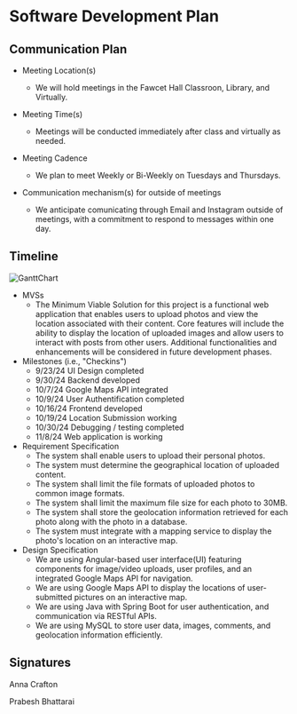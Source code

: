 # Software Development Plan

## Communication Plan
* Meeting Location(s)
  * We will hold meetings in the Fawcet Hall Classroon, Library, and Virtually.
  
* Meeting Time(s)
  * Meetings will be conducted immediately after class and virtually as needed. 
  
* Meeting Cadence
  * We plan to meet Weekly or Bi-Weekly on Tuesdays and Thursdays.
  
* Communication mechanism(s) for outside of meetings
  * We anticipate comunicating through Email and Instagram outside of meetings, with a commitment to respond to messages within one day. 

## Timeline
![GanttChart](https://github.com/user-attachments/assets/624b983f-2ffb-49c7-9af7-cd3e0406d96f) 
  * MVSs
      - The Minimum Viable Solution for this project is a functional web application that enables users to upload photos and view the location associated with their content. Core features will include the ability to display the location of uploaded images and allow users to interact with posts from other users. Additional functionalities and enhancements will be considered in future development phases.
  * Milestones (i.e., "Checkins")
       -  9/23/24 UI Design completed
       -  9/30/24 Backend developed
       -  10/7/24 Google Maps API integrated
       -  10/9/24 User Authentification completed
       -  10/16/24 Frontend developed
       -  10/19/24 Location Submission working
       -  10/30/24 Debugging / testing completed
       -  11/8/24  Web application is working
  * Requirement Specification
       - The system shall enable users to upload their personal photos.
       - The system must determine the geographical location of uploaded content.
       - The system shall limit the file formats of uploaded photos to common image formats.
       - The system shall limit the maximum file size for each photo to 30MB.
       - The system shall store the geolocation information retrieved for each photo along with the photo in a database.
       - The system must integrate with a mapping service to display the photo's location on an interactive map.
  * Design Specification
       - We are using Angular-based user interface(UI) featuring components for image/video uploads, user profiles, and an integrated Google 
         Maps API for navigation.
       - We are using Google Maps API to display the locations of user-submitted pictures on an interactive map.
       - We are using Java with Spring Boot for user authentication, and communication via RESTful APIs.
       - We are using MySQL to store user data, images, comments, and geolocation information efficiently.
         

## Signatures
Anna Crafton

Prabesh Bhattarai
